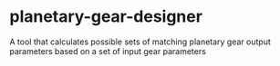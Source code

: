 # planetary-gear-designer
A tool that calculates possible sets of matching planetary gear output parameters based on a set of input gear parameters
